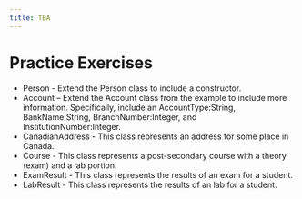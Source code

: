 ```yaml
---
title: TBA
---
```

# Practice Exercises

* Person - Extend the Person class to include a constructor. 
* Account – Extend the Account class from the example to include more information. Specifically, include an AccountType:String, BankName:String, BranchNumber:Integer, and InstitutionNumber:Integer.
* CanadianAddress - This class represents an address for some place in Canada.
* Course - This class represents a post-secondary course with a theory (exam) and a lab portion.
* ExamResult - This class represents the results of an exam for a student.
* LabResult - This class represents the results of an lab for a student.
